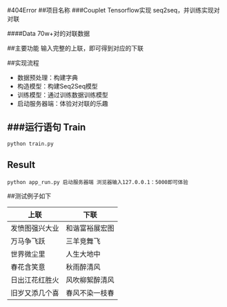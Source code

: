 #404Error
##项目名称
###Couplet
Tensorflow实现 seq2seq，并训练实现对对联

####Data
70w+对的对联数据

##主要功能
输入完整的上联，即可得到对应的下联

##实现流程
- 数据预处理：构建字典
- 构造模型：构建Seq2Seq模型
- 训练模型：通过训练数据训练模型
- 启动服务器端：体验对对联的乐趣

###运行语句
Train
--------
    python train.py
Result
-----------
    python app_run.py 启动服务器端 浏览器输入127.0.0.1：5000即可体验

##测试例子如下

上联  | 下联  
---- | ----- 
发愤图强兴大业  | 和谐富裕展宏图
万马争飞跃  | 三羊竞舞飞
世界微尘里  | 人生大地中
春花含笑意  | 秋雨醉清风
日出江花红胜火  | 风吹柳絮醉清风
旧岁又添几个喜 | 春风不染一枝春

